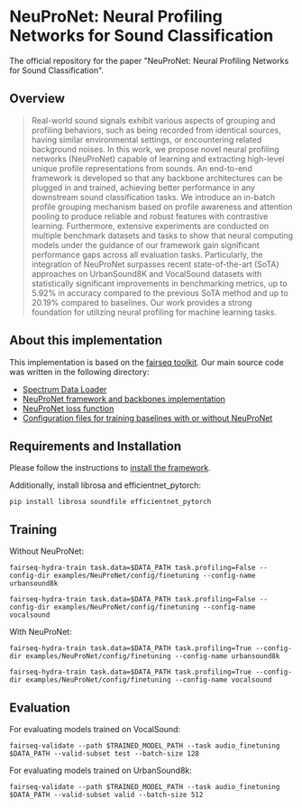 # NeuProNet: Neural Profiling Networks for Sound Classification
The official repository for the paper "NeuProNet: Neural Profiling Networks for Sound Classification".

## Overview
>Real-world sound signals exhibit various aspects of grouping and profiling behaviors, such as being recorded from identical sources, having similar environmental settings, or encountering related background noises. In this work, we propose novel neural profiling networks (NeuProNet) capable of learning and extracting high-level unique profile representations from sounds. An end-to-end framework is developed so that any backbone architectures can be plugged in and trained, achieving better performance in any downstream sound classification tasks. We introduce an in-batch profile grouping mechanism based on profile awareness and attention pooling to produce reliable and robust features with contrastive learning. Furthermore, extensive experiments are conducted on multiple benchmark datasets and tasks to show that neural computing models under the guidance of our framework gain significant performance gaps across all evaluation tasks. Particularly, the integration of NeuProNet surpasses recent state-of-the-art (SoTA) approaches on UrbanSound8K and VocalSound datasets with statistically significant improvements in benchmarking metrics, up to 5.92% in accuracy compared to the previous SoTA method and up to 20.19% compared to baselines. Our work provides a strong foundation for utilizing neural profiling for machine learning tasks.

## About this implementation

This implementation is based on the [fairseq toolkit](https://github.com/facebookresearch/fairseq).
Our main source code was written in the following directory:
+ [Spectrum Data Loader](fairseq/data)
+ [NeuProNet framework and backbones implementation](fairseq/models/NeuProNet)
+ [NeuProNet loss function](fairseq/criterions/NeuProNet_criterion.py)
+ [Configuration files for training baselines with or without NeuProNet](examples/NeuProNet)

## Requirements and Installation
Please follow the instructions to [install the framework](https://github.com/facebookresearch/fairseq#getting-started).

Additionally, install librosa and efficientnet_pytorch:
```
pip install librosa soundfile efficientnet_pytorch
```

## Training

Without NeuProNet:
```
fairseq-hydra-train task.data=$DATA_PATH task.profiling=False --config-dir examples/NeuProNet/config/finetuning --config-name urbansound8k

fairseq-hydra-train task.data=$DATA_PATH task.profiling=False --config-dir examples/NeuProNet/config/finetuning --config-name vocalsound
```

With NeuProNet:
```
fairseq-hydra-train task.data=$DATA_PATH task.profiling=True --config-dir examples/NeuProNet/config/finetuning --config-name urbansound8k

fairseq-hydra-train task.data=$DATA_PATH task.profiling=True --config-dir examples/NeuProNet/config/finetuning --config-name vocalsound
```

## Evaluation

For evaluating models trained on VocalSound:
```
fairseq-validate --path $TRAINED_MODEL_PATH --task audio_finetuning $DATA_PATH --valid-subset test --batch-size 128
```

For evaluating models trained on UrbanSound8k:
```
fairseq-validate --path $TRAINED_MODEL_PATH --task audio_finetuning $DATA_PATH --valid-subset valid --batch-size 512
```
